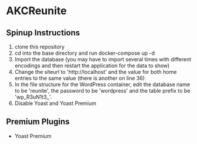 # AKCReunite
## Spinup Instructions
1. clone this repository
2. cd into the base directory and run docker-compose up -d
3. Import the database (you may have to import several times with different encodings and then restart the application for the data to show)
4. Change the siteurl to 'http://localhost' and the value for both home entries to the same value (there is another on line 36)
5. In the file structure for the WordPress container, edit the database name to be 'reunite', the password to be 'wordpress' and the table prefix to be 'wp_R3uN1t3_'.
6. Disable Yoast and Yoast Premium

## Premium Plugins
- Yoast Premium